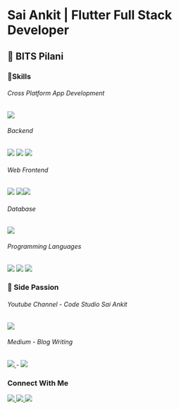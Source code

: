 # Sai Ankit | Flutter Full Stack Developer

## 🏫 BITS Pilani

### 🚀Skills
###### Cross Platform App Development
<img src = "https://www.vectorlogo.zone/logos/flutterio/flutterio-ar21.svg">

###### Backend

<img src = "https://www.vectorlogo.zone/logos/firebase/firebase-ar21.svg"> <img src = "https://www.vectorlogo.zone/logos/nodejs/nodejs-ar21.svg"> <img src ="https://www.vectorlogo.zone/logos/expressjs/expressjs-ar21.svg">

###### Web Frontend
<img src = "https://www.vectorlogo.zone/logos/w3_html5/w3_html5-ar21.svg"> <img src = "https://www.vectorlogo.zone/logos/javascript/javascript-ar21.svg"><img src = "https://www.vectorlogo.zone/logos/reactjs/reactjs-ar21.svg">

###### Database
<img src = "https://www.vectorlogo.zone/logos/mongodb/mongodb-ar21.svg">

###### Programming Languages
<img src ="https://www.vectorlogo.zone/logos/dartlang/dartlang-ar21.svg"> <img src="https://raw.githubusercontent.com/actions/starter-workflows/eeaa6d60cdfb9392799ce9942051b0739f2f511e/icons/c-cpp.svg"> <img src="https://www.vectorlogo.zone/logos/python/python-ar21.svg">

### 🌈 Side Passion 

###### Youtube Channel - Code Studio Sai Ankit
<a href = "https://www.youtube.com/channel/UC_76O10A83WFpMfkclild7w">
<img src = "https://www.vectorlogo.zone/logos/youtube/youtube-ar21.svg">
</a>

###### Medium - Blog Writing
<a href = "https://medium.com/@saiankit30">
<img src = "https://www.vectorlogo.zone/logos/medium/medium-icon.svg">
</a>
-
<img src="https://github-readme-stats.vercel.app/api?username=saiankit&hide_border=false&hide=[%22contribs%22]&show_icons=true&title_color=211165&text_color=212861&icon_color=ff3456">

### Connect With Me

<a href = "mailto: sainkit30@gmail.com">
<img src = "https://www.vectorlogo.zone/logos/gmail/gmail-icon.svg">
</a>

<a href = "https://www.linkedin.com/in/sai-ankit/">
<img src = "https://www.vectorlogo.zone/logos/linkedin/linkedin-icon.svg">
</a>

<a href = "www.instagram.com/saiankit30">
<img src = "https://www.vectorlogo.zone/logos/instagram/instagram-icon.svg">
</a>




